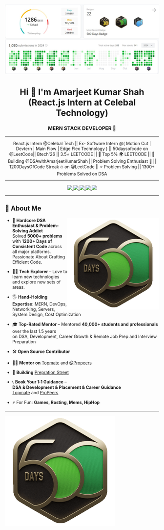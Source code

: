![My Profile Stats](assets/LeetCode1.jpg)
![My Profile Stats](assets/LeetCode.jpg)

<h1 align="center">Hi 👋 I'm Amarjeet Kumar Shah (React.js Intern at Celebal Technology)</h1>

<h3 align="center">MERN STACK DEVELOPER 💯</h3>

---

<p align="center">
React.js Intern @Celebal Tech || Ex- Software Intern @( Motion Cut | Devtern | Main Flow | Edge Flex Technology ) || 50daysofcode on @LeetCode|| Btech'26 || 3.5⭐ LEETCODE || 👑 Top 5% 🌍 LEETCODE || 🚀 Building @DSAwithAmarjeetKumarShah || Problem Solving Enthusiast 🧠 || 1200DaysOfCode Streak 🔥 on @LeetCode || ⭐ Problem Solving || 1300+ Problems Solved on DSA
</p>

---

<p align="center">
  <a href="https://www.linkedin.com/in/amarjeetkumarshah/" target="_blank">
    <img src="https://img.shields.io/badge/LINKEDIN-0A66C2?style=for-the-badge&logo=linkedin&logoColor=white" />
  </a>
  <a href="https://github.com/amarjeet-kumar-shah" target="_blank">
    <img src="https://img.shields.io/badge/GITHUB-171515?style=for-the-badge&logo=github&logoColor=white" />
  </a>
  <a href="mailto:amarjeetkumarshah.it26@gmail.com">
    <img src="https://img.shields.io/badge/EMAIL-D44638?style=for-the-badge&logo=gmail&logoColor=white" />
  </a>
    <a href="https://leetcode.com/u/Amarjeet_Kumar_Shah/" target="_blank">
    <img src="https://img.shields.io/badge/LEETCODE-FFA116?style=for-the-badge&logo=leetcode&logoColor=black" />
  </a>
  <a href="https://amarjeet-kumar-shah.github.io/Portfolio/" target="_blank">
    <img src="https://img.shields.io/badge/PORTFOLIO-000000?style=for-the-badge&logo=vercel&logoColor=white" />
  </a>
</p>

---

## 🔗 About Me
<img align="right" src="https://github.com/amarjeet-kumar-shah/amarjeet-kumar-shah/blob/main/assets/500_new.gif" width="300" />

- 🧠 **Hardcore DSA Enthusiast & Problem-Solving Addict**  
  Solved **5000+ problems** with **1200+ Days of Consistent Code** across all major platforms.  
  Passionate About Crafting Efficient Code.

- 👩‍💻 **Tech Explorer** – Love to learn new technologies and explore new sets of areas.

- 🖐️ **Hand-Holding Expertise**: MERN, DevOps, Networking, Servers, System Design, Cost Optimization

- 🎓 **Top-Rated Mentor** – Mentored **40,000+ students and professionals** over the last 1.5 years  
  on DSA, Development, Career Growth & Remote Job Prep and Interview Preparation

- 🛠️ **Open Source Contributor**

- 🧑‍🏫 **Mentor on** [Topmate](https://topmate.io) and [@Propeers](https://propeers.in)

- 🧱 **Building** [Prepration Street](https://preprationstreet.com)

- 📞 **Book Your 1:1 Guidance** –  
  **DSA & Development & Placement & Career Guidance**  
  [Topmate](https://topmate.io) and [ProPeers](https://propeers.in)

- ⚡ For Fun: **Games, Rosting, Mems, HipHop**

---
![My leetcode Stats](assets/500_new.gif)


